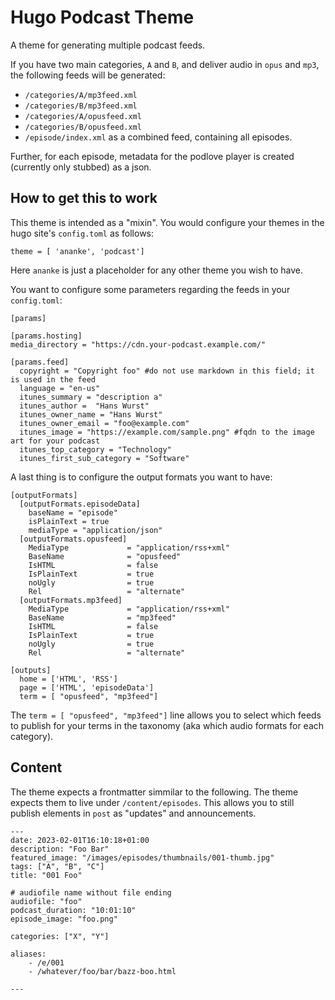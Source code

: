 # Hugo Podcast Theme

A theme for generating multiple podcast feeds.

If you have two main categories, `A` and `B`, and deliver audio in `opus` and `mp3`, the following feeds will be generated:


- `/categories/A/mp3feed.xml`
- `/categories/B/mp3feed.xml`
- `/categories/A/opusfeed.xml`
- `/categories/B/opusfeed.xml`
- `/episode/index.xml` as a combined feed, containing all episodes.

Further, for each episode, metadata for the podlove player is created (currently only stubbed) as a json.

## How to get this to work

This theme is intended as a "mixin".
You would configure your themes in the hugo site's `config.toml` as follows:
```
theme = [ 'ananke', 'podcast']
```
Here `ananke` is just a placeholder for any other theme you wish to have.

You want to configure some parameters regarding the feeds in your `config.toml`:

```
[params]

[params.hosting]
media_directory = "https://cdn.your-podcast.example.com/"

[params.feed]
  copyright = "Copyright foo" #do not use markdown in this field; it is used in the feed
  language = "en-us"
  itunes_summary = "description a"
  itunes_author =  "Hans Wurst"
  itunes_owner_name = "Hans Wurst"
  itunes_owner_email = "foo@example.com"
  itunes_image = "https://example.com/sample.png" #fqdn to the image art for your podcast
  itunes_top_category = "Technology"
  itunes_first_sub_category = "Software"
```



A last thing is to configure the output formats you want to have:

```
[outputFormats]
  [outputFormats.episodeData]
    baseName = "episode"
    isPlainText = true
    mediaType = "application/json"
  [outputFormats.opusfeed]
    MediaType             = "application/rss+xml"
    BaseName              = "opusfeed"
    IsHTML                = false
    IsPlainText           = true
    noUgly                = true
    Rel                   = "alternate"
  [outputFormats.mp3feed]
    MediaType             = "application/rss+xml"
    BaseName              = "mp3feed"
    IsHTML                = false
    IsPlainText           = true
    noUgly                = true
    Rel                   = "alternate"

[outputs]
  home = ['HTML', 'RSS']
  page = ['HTML', 'episodeData']
  term = [ "opusfeed", "mp3feed"]
```

The `term = [ "opusfeed", "mp3feed"]` line allows you to select which feeds to publish for your terms in the taxonomy (aka which audio formats for each category).

## Content

The theme expects a frontmatter simmilar to the following.
The theme expects them to live under `/content/episodes`. 
This allows you to still publish elements in `post` as "updates" and announcements.

```
---
date: 2023-02-01T16:10:18+01:00
description: "Foo Bar"
featured_image: "/images/episodes/thumbnails/001-thumb.jpg"
tags: ["A", "B", "C"]
title: "001 Foo"

# audiofile name without file ending
audiofile: "foo"
podcast_duration: "10:01:10"
episode_image: "foo.png"

categories: ["X", "Y"]

aliases:
    - /e/001
    - /whatever/foo/bar/bazz-boo.html

---
```
